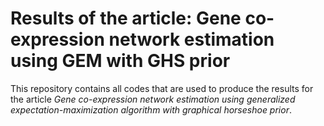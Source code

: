 
# Results of the article: Gene co-expression network estimation using GEM with GHS prior

This repository contains all codes that are used to produce the results
for the article *Gene co-expression network estimation using generalized
expectation-maximization algorithm with graphical horseshoe prior*.
